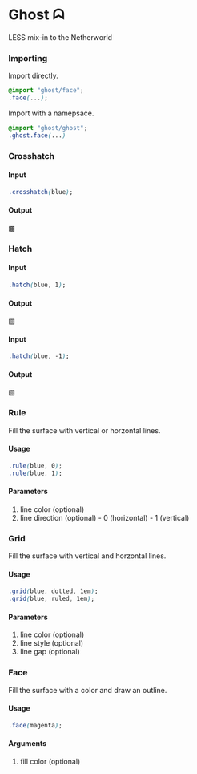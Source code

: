 Ghost ᗣ
=======

LESS mix-in to the Netherworld

### Importing
Import directly.
```css
@import "ghost/face";
.face(...);
```
Import with a namepsace.
```css
@import "ghost/ghost";
.ghost.face(...)
```

### Crosshatch
#### Input
```css
.crosshatch(blue);
```
#### Output
&#9641;

### Hatch
#### Input
```css
.hatch(blue, 1);
```
#### Output
&#9640;

#### Input
```css
.hatch(blue, -1);
```
#### Output
&#9639;

### Rule
Fill the surface with vertical or horzontal lines.

#### Usage
```css
.rule(blue, 0);
.rule(blue, 1);
```
#### Parameters
  1. line color (optional)
  1. line direction (optional)
    - 0 (horizontal)
    - 1 (vertical)

### Grid
Fill the surface with vertical and horzontal lines.

#### Usage
```css
.grid(blue, dotted, 1em);
.grid(blue, ruled, 1em);
```
#### Parameters
  1. line color (optional)
  1. line style (optional)
  1. line gap (optional)

### Face
Fill the surface with a color and draw an outline.

#### Usage
```css
.face(magenta);
```
#### Arguments
  1. fill color (optional)
